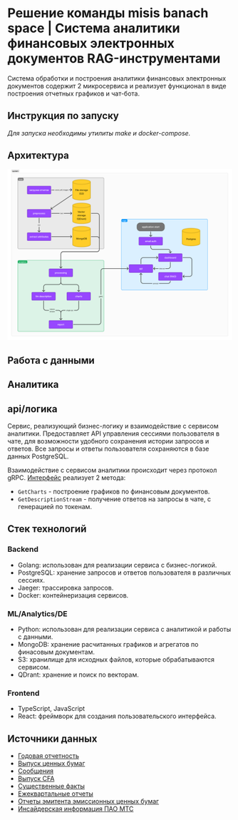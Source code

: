 # Решение команды misis banach space | Система аналитики финансовых электронных документов RAG-инструментами

Система обработки и построения аналитики финансовых электронных документов содержит 2 микросервиса и реализует функционал в виде построения отчетных графиков и чат-бота.

## Инструкция по запуску

_Для запуска необходимы утилиты make и docker-compose._

## Архитектура

![Архитектура](./images/architecture.png)

## Работа с данными

## Аналитика

## api/логика

Сервис, реализующий бизнес-логику и взаимодействие с сервисом аналитики.
Предоставляет API управления сессиями пользователя в чате, для возможности удобного сохранения истории запросов и ответов.
Все запросы и ответы пользователя сохраняются в базе данных PostgreSQL.

Взаимодействие с сервисом аналитики происходит через протокол gRPC.
[Интерфейс](./proto/analytics/analytics.proto) реализует 2 метода:

- `GetCharts` - построение графиков по финансовым документов.
- `GetDescriptionStream` - получение ответов на запросы в чате, с генерацией по токенам.

## Стек технологий

### Backend

- Golang: использован для реализации сервиса с бизнес-логикой.
- PostgreSQL: хранение запросов и ответов пользователя в различных сессиях.
- Jaeger: трассировка запросов.
- Docker: контейнеризация сервисов.

### ML/Analytics/DE

- Python: использован для реализации сервиса с аналитикой и работы с данными.
- MongoDB: хранение расчитанных графиков и агрегатов по финасовым документам.
- S3: хранилище для исходных файлов, которые обрабатываются сервисом.
- QDrant: хранение и поиск по векторам.

### Frontend

- TypeScript, JavaScript
- React: фреймворк для создания пользовательского интерфейса.

## Источники данных

- [Годовая отчетность](https://moskva.mts.ru/about/investoram-i-akcioneram/korporativnoe-upravlenie/raskritie-informacii/godovaya-otchetnost)
- [Выпуск ценных бумаг](https://moskva.mts.ru/about/investoram-i-akcioneram/korporativnoe-upravlenie/raskritie-informacii/vipusk-cennih-bumag)
- [Сообщения](https://moskva.mts.ru/about/investoram-i-akcioneram/korporativnoe-upravlenie/raskritie-informacii/soobshheniya)
- [Выпуск CFA](https://moskva.mts.ru/about/investoram-i-akcioneram/korporativnoe-upravlenie/raskritie-informacii/vypusk-cfa)
- [Существенные факты](https://moskva.mts.ru/about/investoram-i-akcioneram/korporativnoe-upravlenie/raskritie-informacii/sushhestvennie-fakti)
- [Ежеквартальные отчеты](https://moskva.mts.ru/about/investoram-i-akcioneram/korporativnoe-upravlenie/raskritie-informacii/ezhekvartalnie-otcheti)
- [Отчеты эмитента эмиссионных ценных бумаг](https://moskva.mts.ru/about/investoram-i-akcioneram/korporativnoe-upravlenie/raskritie-informacii/otchety-emitenta-emissionnyh-cennyh-bumag)
- [Инсайдерская информация ПАО МТС](https://moskva.mts.ru/about/investoram-i-akcioneram/korporativnoe-upravlenie/raskritie-informacii/insajderskaya-informacii-pao-mts)
